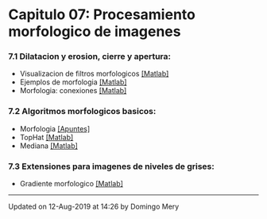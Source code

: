 
# Capitulo 07: Procesamiento morfologico de imagenes
### 7.1 Dilatacion y erosion, cierre y apertura:
* Visualizacion de filtros morfologicos [[Matlab]](https://github.com/domingomery/imagenes/blob/master/clases/Cap07_Morphologia/matlab/IMG07_MorphScan.m)
* Ejemplos de morfologia [[Matlab]](https://github.com/domingomery/imagenes/blob/master/clases/Cap07_Morphologia/matlab/IMG07_MorphExamples.m)
* Morfologia: conexiones [[Matlab]](https://github.com/domingomery/imagenes/blob/master/clases/Cap07_Morphologia/matlab/IMG07_Connected.m)
### 7.2 Algoritmos morfologicos basicos:
* Morfologia [[Apuntes]](https://github.com/domingomery/imagenes/blob/master/clases/Cap07_Morphologia/presentations/IMG07_Morfologia.pdf)
* TopHat [[Matlab]](https://github.com/domingomery/imagenes/blob/master/clases/Cap07_Morphologia/matlab/IMG07_TopHat.m)
* Mediana [[Matlab]](https://github.com/domingomery/imagenes/blob/master/clases/Cap07_Morphologia/matlab/IMG07_Mediana.m)
### 7.3 Extensiones para imagenes de niveles de grises:
* Gradiente morfologico [[Matlab]](https://github.com/domingomery/imagenes/blob/master/clases/Cap07_Morphologia/matlab/IMG07_GradienteMorfologico.m)
---


Updated on 12-Aug-2019 at 14:26 by Domingo Mery
